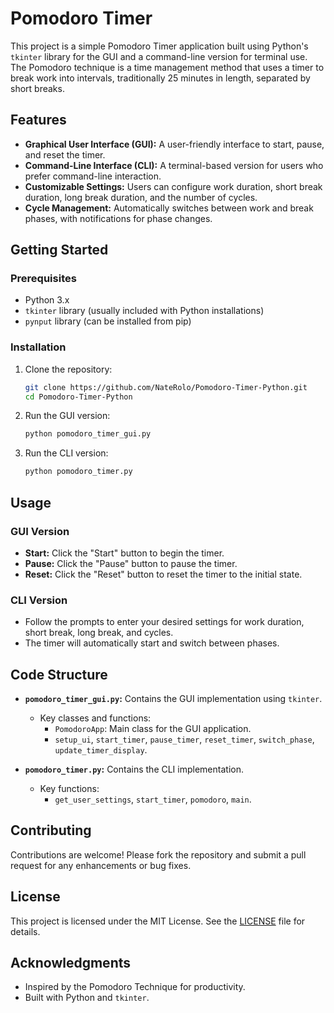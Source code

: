 # Pomodoro Timer

This project is a simple Pomodoro Timer application built using Python's `tkinter` library for the GUI and a command-line version for terminal use. The Pomodoro technique is a time management method that uses a timer to break work into intervals, traditionally 25 minutes in length, separated by short breaks.

## Features

- **Graphical User Interface (GUI):** A user-friendly interface to start, pause, and reset the timer.
- **Command-Line Interface (CLI):** A terminal-based version for users who prefer command-line interaction.
- **Customizable Settings:** Users can configure work duration, short break duration, long break duration, and the number of cycles.
- **Cycle Management:** Automatically switches between work and break phases, with notifications for phase changes.

## Getting Started

### Prerequisites

- Python 3.x
- `tkinter` library (usually included with Python installations)
- `pynput` library (can be installed from pip)

### Installation

1. Clone the repository:
   ```bash
   git clone https://github.com/NateRolo/Pomodoro-Timer-Python.git
   cd Pomodoro-Timer-Python
   ```

2. Run the GUI version:
   ```bash
   python pomodoro_timer_gui.py
   ```

3. Run the CLI version:
   ```bash
   python pomodoro_timer.py
   ```

## Usage

### GUI Version

- **Start:** Click the "Start" button to begin the timer.
- **Pause:** Click the "Pause" button to pause the timer.
- **Reset:** Click the "Reset" button to reset the timer to the initial state.

### CLI Version

- Follow the prompts to enter your desired settings for work duration, short break, long break, and cycles.
- The timer will automatically start and switch between phases.

## Code Structure

- **`pomodoro_timer_gui.py`:** Contains the GUI implementation using `tkinter`.
  - Key classes and functions:
    - `PomodoroApp`: Main class for the GUI application.
    - `setup_ui`, `start_timer`, `pause_timer`, `reset_timer`, `switch_phase`, `update_timer_display`.

- **`pomodoro_timer.py`:** Contains the CLI implementation.
  - Key functions:
    - `get_user_settings`, `start_timer`, `pomodoro`, `main`.

## Contributing

Contributions are welcome! Please fork the repository and submit a pull request for any enhancements or bug fixes.

## License

This project is licensed under the MIT License. See the [LICENSE](LICENSE.txt) file for details.

## Acknowledgments

- Inspired by the Pomodoro Technique for productivity.
- Built with Python and `tkinter`.
